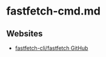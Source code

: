 # fastfetch-cmd.md

## Websites

* [fastfetch-cli/fastfetch GitHub](https://github.com/fastfetch-cli/fastfetch)

